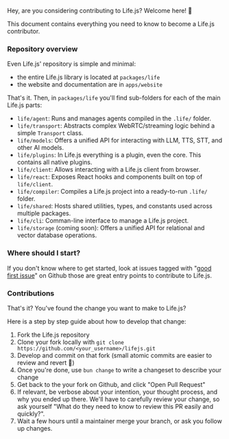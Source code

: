 Hey, are you considering contributing to Life.js?
Welcome here! 👋

This document contains everything you need to know to become a Life.js contributor.

### Repository overview

Even Life.js' repository is simple and minimal:
- the entire Life.js library is located at `packages/life`
- the website and documentation are in `apps/website`

That's it. Then, in `packages/life` you'll find sub-folders for each of the main Life.js parts:
- `life/agent`: Runs and manages agents compiled in the `.life/` folder.
- `life/transport`: Abstracts complex WebRTC/streaming logic behind a simple `Transport` class.
- `life/models`: Offers a unified API for interacting with LLM, TTS, STT, and other AI models.
- `life/plugins`: In Life.js everything is a plugin, even the core. This contains all native plugins.
- `life/client`: Allows interacting with a Life.js client from browser.
- `life/react`: Exposes React hooks and components built on top of `life/client`.
- `life/compiler`: Compiles a Life.js project into a ready-to-run `.life/` folder.
- `life/shared`: Hosts shared utilities, types, and constants used across multiple packages.
- `life/cli`: Comman-line interface to manage a Life.js project.
- `life/storage` (coming soon): Offers a unified API for relational and vector database operations.

### Where should I start?
If you don't know where to get started, look at issues tagged with "[good first issue](https://github.com/lifejs/lifejs/issues?q=is:issue%20state:open%20label:%22good%20first%20issue%22)" on Github those are great entry points to contribute to Life.js.

### Contributions
That's it? You've found the change you want to make to Life.js?

Here is a step by step guide about how to develop that change:
1. Fork the Life.js repository
2. Clone your fork locally with `git clone https://github.com/<your_username>/lifejs.git`
3. Develop and commit on that fork (small atomic commits are easier to review and revert 🙏)
4. Once you're done, use `bun change` to write a changeset to describe your change 
5. Get back to the your fork on Github, and click "Open Pull Request"
6. If relevant, be verbose about your intention, your thought process, and why you ended up there. We'll have to carefully review your change, so ask yourself "What do they need to know to review this PR easily and quickly?".
7. Wait a few hours until a maintainer merge your branch, or ask you follow up changes. 